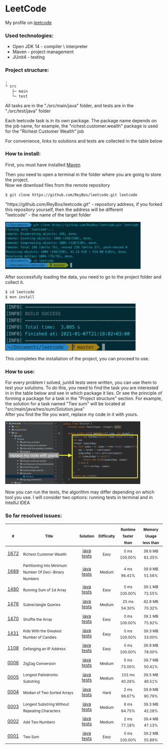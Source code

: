 # LeetCode
<p>
    My profile on <a href="https://leetcode.com/ReyBos/">leetcode</a>
</p>
<h3>Used technologies:</h3>
<ul>
  <li>Open JDK 14 - compiler \ interpreter</li>
  <li>Maven - project management</li>
  <li>JUnit4 - testing</li>
</ul>
<h3>Project structure:</h3>
<pre>
<code>.
└ src
   ├─ main
   └─ test</code>
</pre>
<!--
 ├── main
 |   ├── index.js
 |   ├── product.js
 |   └── product.test.js
 └── test
 |   ├── index.js
 |   ├── user.js
 |   └── user.test.js</code>
 -->
<p>
    All tasks are in the "./src/main/java" folder, and tests are in the "./src/test/java" folder
</p>
<p>
    Each leetcode task is in its own package. The package name depends on the job name, for example, the "richest.customer.wealth" package is used for the "Richest Customer Wealth" job
</p>
<p>
    For convenience, links to solutions and tests are collected in the table below
</p>
<h3>How to install:</h3>
<p>
    First, you must have installed <a href="https://maven.apache.org/">Maven</a>
</p>
<p>
    Then you need to open a terminal in the folder where you are going to store the project.<br>
    Now we download files from the remote repository
</p>
<pre>
<code>$ git clone https://github.com/ReyBos/leetcode.git leetcode</code>
</pre>
<p>
    "https://github.com/ReyBos/leetcode.git" - repository address, if you forked this repository yourself, then the address will be different<br>
    "leetcode" - the name of the target folder
</p>
<p>
    <img src="screenshots/1.png" height="150">
</p>
<p>
    After successfully loading the data, you need to go to the project folder and collect it.
</p>
<pre>
<code>$ cd leetcode
$ mvn install</code>
</pre>
<p>
    <img src="screenshots/2.png" height="150">
</p>
<p>
    This completes the installation of the project, you can proceed to use.
</p>
<h3>How to use:</h3>
<p>
For every problem I solved, junit4 tests were written, you can use them to test your solutions. To do this, you need to find the task you are interested in in the table below and see in which package it lies. Or see the principle of forming a package for a task in the "Project structure" section. For example, the solution for a task named "Two sum" will be located at "src/main/java/two/sum/Solution.java"<br>
After you find the file you want, replace my code in it with yours.
</p>
<p>
    <img src="screenshots/3.png" height="200">
</p>
<p>
    Now you can run the tests, the algorithm may differ depending on which tool you use. 
I will consider two options: running tests in terminal and in IntelliJ IDEA
</p>
<h3>So far resolved issues:</h3>
<table>
  <thead>
    <tr>
      <th align=center>
        <sub>#</sub>
      </th>
      <th align=center>
        <sub>Title</sub>
      </th>
      <th align=center>
        <sub>Solution</sub>
      </th>
      <th align=center>
        <sub>Difficulty</sub>
      </th>
      <th align=center>
        <sub>Runtime <br> faster than</sub>
      </th>
      <th align=center>
        <sub>Memory Usage <br> less than</sub>
      </th>
    </tr>
  </thead>
  <tbody>
    <tr>
        <td align=center>
          <a href="https://leetcode.com/problems/richest-customer-wealth/">1672</a>
        </td>
        <td>
          <sub>Richest Customer Wealth</sub>
        </td>
        <td align=center>
          <a href="https://github.com/ReyBos/leetcode/tree/master/src/main/java/running/richest/customer/wealth">java</a> <br>
          <a href="https://github.com/ReyBos/leetcode/tree/master/src/test/java/running/richest/customer/wealth">tests</a>
        </td>
        <td align=center>
          <sub>Easy</sub>
        </td>
        <td align=center>
          <sub>0 ms <br> 100.00%</sub>
        </td>
        <td align=center>
          <sub>38.6 MB <br> 61.35%</sub>
        </td>
    </tr>
    <tr>
        <td align=center>
          <a href="https://leetcode.com/problems/partitioning-into-minimum-number-of-deci-binary-numbers/">1689</a>
        </td>
        <td>
          <sub>Partitioning Into Minimum Number Of Deci-Binary Numbers</sub>
        </td>
        <td align=center>
          <a href="https://github.com/ReyBos/leetcode/tree/master/src/main/java/partitioning/into/minimum/number/of/deci/binary/numbers">java</a> <br>
          <a href="https://github.com/ReyBos/leetcode/tree/master/src/test/java/partitioning/into/minimum/number/of/deci/binary/numbers">tests</a>
        </td>
        <td align=center>
          <sub>Medium</sub>
        </td>
        <td align=center>
          <sub>4 ms <br> 96.41%</sub>
        </td>
        <td align=center>
          <sub>39.9 MB <br> 51.56%</sub>
        </td>
    </tr>
    <tr>
        <td align=center>
          <a href="https://leetcode.com/problems/running-sum-of-1d-array/">1480</a>
        </td>
        <td>
          <sub>Running Sum of 1d Array</sub>
        </td>
        <td align=center>
          <a href="https://github.com/ReyBos/leetcode/tree/master/src/main/java/running/sum/of/one/dimensional/array">java</a> <br>
          <a href="https://github.com/ReyBos/leetcode/tree/master/src/test/java/running/sum/of/one/dimensional/array">tests</a>
        </td>
        <td align=center>
          <sub>Easy</sub>
        </td>
        <td align=center>
          <sub>0 ms <br> 100.00%</sub>
        </td>
        <td align=center>
          <sub>39.1 MB <br> 72.55%</sub>
        </td>
    </tr>
    <tr>
        <td align=center>
          <a href="https://leetcode.com/problems/subrectangle-queries/">1476</a>
        </td>
        <td>
          <sub>Subrectangle Queries</sub>
        </td>
        <td align=center>
          <a href="https://github.com/ReyBos/leetcode/tree/master/src/main/java/subrectangle/queries">java</a> <br>
          <a href="https://github.com/ReyBos/leetcode/tree/master/src/test/java/subrectangle/queries">tests</a>
        </td>
        <td align=center>
          <sub>Medium</sub>
        </td>
        <td align=center>
          <sub>25 ms <br> 54.30%</sub>
        </td>
        <td align=center>
          <sub>42.8 MB <br> 70.32%</sub>
        </td>
    </tr>
    <tr>
        <td align=center>
          <a href="https://leetcode.com/problems/shuffle-the-array/">1470</a>
        </td>
        <td>
          <sub>Shuffle the Array</sub>
        </td>
        <td align=center>
          <a href="https://github.com/ReyBos/leetcode/tree/master/src/main/java/shuffle/the/array">java</a> <br>
          <a href="https://github.com/ReyBos/leetcode/tree/master/src/test/java/shuffle/the/array">tests</a>
        </td>
        <td align=center>
          <sub>Easy</sub>
        </td>
        <td align=center>
          <sub>0 ms <br> 100.00%</sub>
        </td>
        <td align=center>
          <sub>39.1 MB <br> 75.92%</sub>
        </td>
    </tr>
    <tr>
        <td align=center>
          <a href="https://leetcode.com/problems/kids-with-the-greatest-number-of-candies">1431</a>
        </td>
        <td>
          <sub>Kids With the Greatest Number of Candies</sub>
        </td>
        <td align=center>
          <a href="https://github.com/ReyBos/leetcode/tree/master/src/main/java/kids/with/the/greatest/number/of/candies">java</a> <br>
          <a href="https://github.com/ReyBos/leetcode/tree/master/src/test/java/kids/with/the/greatest/number/of/candies">tests</a>
        </td>
        <td align=center>
          <sub>Easy</sub>
        </td>
        <td align=center>
          <sub>0 ms <br> 100.00%</sub>
        </td>
        <td align=center>
          <sub>39.3 MB <br> 33.00%</sub>
        </td>
    </tr>
    <tr>
        <td align=center>
          <a href="https://leetcode.com/problems/defanging-an-ip-address">1108</a>
        </td>
        <td>
          <sub>Defanging an IP Address</sub>
        </td>
        <td align=center>
          <a href="https://github.com/ReyBos/leetcode/tree/master/src/main/java/defanging/an/ip/address">java</a> <br>
          <a href="https://github.com/ReyBos/leetcode/tree/master/src/test/java/defanging/an/ip/address">tests</a>
        </td>
        <td align=center>
          <sub>Easy</sub>
        </td>
        <td align=center>
          <sub>0 ms <br> 100.00%</sub>
        </td>
        <td align=center>
          <sub>36.9 MB <br> 78.00%</sub>
        </td>
    </tr>
    <tr>
      <td align=center>
        <a href="https://leetcode.com/problems/zigzag-conversion/solution/">0006</a>
      </td>
      <td>
        <sub>ZigZag Conversion</sub>
      </td>
      <td align=center>
        <a href="https://github.com/ReyBos/leetcode/tree/master/src/main/java/zig/zag/conversion">java</a> <br>
        <a href="https://github.com/ReyBos/leetcode/tree/master/src/test/java/zig/zag/conversion">tests</a>
      </td>
      <td align=center>
        <sub>Medium</sub>
      </td>
      <td align=center>
        <sub>5 ms <br> 73.00%</sub>
      </td>
      <td align=center>
        <sub>39.7 MB <br> 50.41%</sub>
      </td>
    </tr>
    <tr>
      <td align=center>
        <a href="https://leetcode.com/problems/longest-palindromic-substring/">0005</a>
      </td>
      <td>
        <sub>Longest Palindromic Substring</sub>
      </td>
      <td align=center>
        <a href="https://github.com/ReyBos/leetcode/tree/master/src/main/java/longest/palindromic/substring">java</a> <br>
        <a href="https://github.com/ReyBos/leetcode/tree/master/src/test/java/longest/palindromic/substring">tests</a>
      </td>
      <td align=center>
        <sub>Medium</sub>
      </td>
      <td align=center>
        <sub>101 ms <br> 40.26%</sub>
      </td>
      <td align=center>
        <sub>39.5 MB <br> 46.51%</sub>
      </td>
    </tr>
    <tr>
      <td align=center>
        <a href="https://leetcode.com/problems/median-of-two-sorted-arrays/">0004</a>
      </td>
      <td>
        <sub>Median of Two Sorted Arrays</sub>
      </td>
      <td align=center>
        <a href="https://github.com/ReyBos/leetcode/tree/master/src/main/java/median/of/two/sorted/arrays">java</a> <br>
        <a href="https://github.com/ReyBos/leetcode/tree/master/src/test/java/median/of/two/sorted/arrays">tests</a>
      </td>
      <td align=center>
        <sub>Hard</sub>
      </td>
      <td align=center>
        <sub>2 ms <br> 99.67%</sub>
      </td>
      <td align=center>
        <sub>39.9 MB <br> 90.79%</sub>
      </td>
    </tr>
    <tr>
      <td align=center>
        <a href="https://leetcode.com/problems/longest-substring-without-repeating-characters/">0003</a>
      </td>
      <td>
        <sub>Longest Substring Without Repeating Characters</sub>
      </td>
      <td align=center>
        <a href="https://github.com/ReyBos/leetcode/tree/master/src/main/java/longest/substring/without/repeating/characters">java</a> <br>
        <a href="https://github.com/ReyBos/leetcode/tree/master/src/test/java/longest/substring/without/repeating/characters">tests</a>
      </td>
      <td align=center>
        <sub>Medium</sub>
      </td>
      <td align=center>
        <sub>6 ms <br> 64.75%</sub>
      </td>
      <td align=center>
        <sub>39.3 MB <br> 42.28%</sub>
      </td>
    </tr>
    <tr>
      <td align=center>
        <a href="https://leetcode.com/problems/add-two-numbers/">0002</a>
      </td>
      <td>
        <sub>Add Two Numbers</sub>
      </td>
      <td align=center>
        <a href="https://github.com/ReyBos/leetcode/tree/master/src/main/java/add/two/numbers">java</a> <br> 
        <a href="https://github.com/ReyBos/leetcode/tree/master/src/test/java/add/two/numbers">tests</a>
      </td>
      <td align=center>
        <sub>Medium</sub>
      </td>
      <td align=center>
        <sub>2 ms <br> 77.18%</sub>
      </td>
      <td align=center>
        <sub>39.4 MB <br> 47.13%</sub>
      </td>
    </tr>
    <tr>
      <td align=center>
        <a href="https://leetcode.com/problems/two-sum/">0001</a>
      </td>
      <td>
        <sub>Two Sum</sub>
      </td>
      <td align=center>
        <a href="https://github.com/ReyBos/leetcode/blob/master/src/main/java/two/sum">java</a> <br>
        <a href="https://github.com/ReyBos/leetcode/blob/master/src/test/java/two/sum">tests</a>
      </td>
      <td align=center>
        <sub>Easy</sub>
      </td>
      <td align=center>
        <sub>0 ms <br> 100.00%</sub>
      </td>
      <td align=center>
        <sub>39.2 MB</sub> <br> <sub>55.89%</sub>
      </td>
    </tr>
  </tbody>
</table>